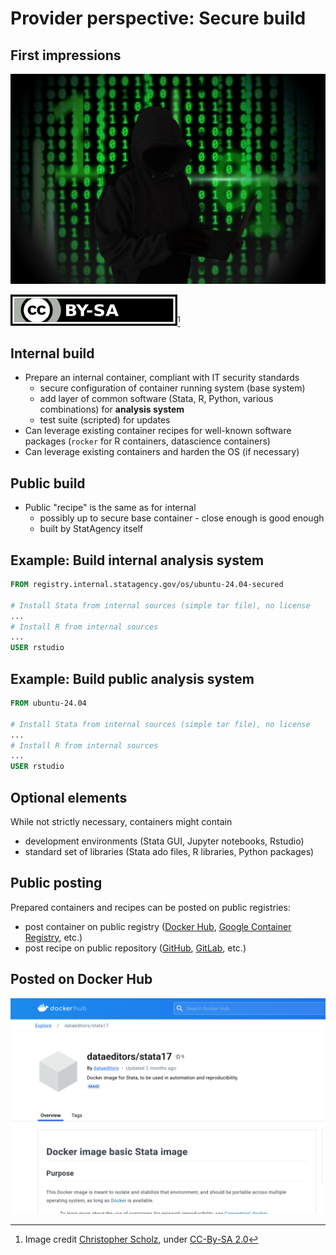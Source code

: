 # Provider perspective: Secure build

## First impressions

![Security risk](images/hacker-security.jpg)

![CC-By-SA 2.0](images/by-sa.png)[^img1]

[^img1]: Image credit [Christopher Scholz](https://www.flickr.com/photos/140988606@N08/27509199696), under [CC-By-SA 2.0](https://creativecommons.org/licenses/by-sa/2.0/)

## Internal build

- Prepare an internal container, compliant with IT security standards
  - secure configuration of container running system (base system)
  - add layer of common software (Stata, R, Python, various combinations) for **analysis system**
  - test suite (scripted) for updates
- Can leverage existing container recipes for well-known software packages (`rocker` for R containers, datascience containers)
- Can leverage existing containers and harden the OS (if necessary)


## Public build

- Public "recipe" is the same as for internal
  - possibly up to secure base container - close enough is good enough
  - built by StatAgency itself


## Example: Build internal analysis system

```Dockerfile
FROM registry.internal.statagency.gov/os/ubuntu-24.04-secured

# Install Stata from internal sources (simple tar file), no license
...
# Install R from internal sources
...
USER rstudio
```

## Example: Build public analysis system

```Dockerfile
FROM ubuntu-24.04

# Install Stata from internal sources (simple tar file), no license
...
# Install R from internal sources
...
USER rstudio
```


## Optional elements

While not strictly necessary, containers might contain

- development environments (Stata GUI, Jupyter notebooks, Rstudio)
- standard set of libraries (Stata ado files, R libraries, Python packages)

## Public posting

Prepared containers and recipes can be posted on public registries:

  - post container on public registry ([Docker Hub](https://hub.docker.com), [Google Container Registry](https://cloud.google.com/container-registry), etc.)
  - post recipe on public repository ([GitHub](https://github.com), [GitLab](https://gitlab.com), etc.)

## Posted on Docker Hub

![Docker Hub](images/dockerhub-stata17.png)

